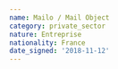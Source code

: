 ```yaml
---
name: Mailo / Mail Object
category: private_sector
nature: Entreprise
nationality: France
date_signed: '2018-11-12'
---
```

    